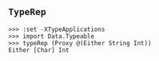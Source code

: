 
## `TypeRep`

```ghci
>>> :set -XTypeApplications
>>> import Data.Typeable
>>> typeRep (Proxy @(Either String Int))
Either [Char] Int
```

